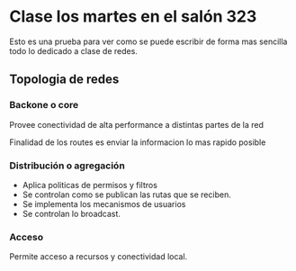 # Clase los martes en el salón 323

Esto es una prueba para ver como se puede escribir de forma mas sencilla todo lo dedicado a clase de redes.

## Topologia de redes

### Backone o core

Provee conectividad de alta performance a distintas partes de la red

Finalidad de los routes es enviar la informacion lo mas rapido posible

### Distribución o agregación

- Aplica politicas de permisos y filtros
- Se controlan como se publican las rutas que se reciben.
- Se implementa los mecanismos de usuarios
- Se controlan lo broadcast.

### Acceso

Permite acceso a recursos y conectividad local.



